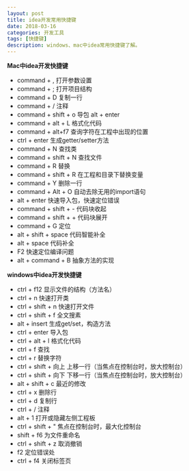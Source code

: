 ```yaml
---
layout: post
title: idea开发常用快捷键
date: 2018-03-16
categories: 开发工具
tags: [快捷键]
description: windows、mac中idea常用快捷键了解。
---
```


**Mac中idea开发快捷键**
- command + ,   打开参数设置 
- command + ;   打开项目结构 
- command + D   复制一行 
- command + /   注释 
- command + shift + o   导包 alt + enter 
- command + alt + L     格式化代码 
- command + alt+f7  查询字符在工程中出现的位置 
- ctrl + enter  生成getter/setter方法 
- command + N     查找类 
- command + shift + N     查找文件 
- command + R     替换 
- command + shift + R     在工程和目录下替换变量 
- command + Y     删除一行 
- command + Alt + O   自动去除无用的import语句 
- alt + enter     快速导入包，快速定位错误 
- command + shift +  -    代码块收起 
- command + shift + +     代码块展开 
- command + G     定位 
- alt + shift + space     代码智能补全 
- alt + space     代码补全 
- F2  快速定位编译问题 
- alt + command + B   抽象方法的实现

**windows中idea开发快捷键**
- ctrl + f12 显示文件的结构（方法名） 
- ctrl + n 快速打开类 
- ctrl + shift + n 快速打开文件 
- ctrl + shift + f 全文搜素 
- alt + insert 生成get/set，构造方法 
- ctrl + enter 导入包 
- ctrl + alt + l 格式化代码 
- ctrl + f 查找 
- ctrl + r 替换字符 
- ctrl + shift + 向上 上移一行（当焦点在控制台时，放大控制台） 
- ctrl + shift + 向下 下移一行（当焦点在控制台时，放大控制台） 
- alt + shift + c 最近的修改 
- ctrl + x 删除行 
- ctrl + d 复制行 
- ctrl + / 注释 
- alt + 1 打开或隐藏左侧工程板 
- ctrl + shift + " 焦点在控制台时，最大化控制台 
- shift + f6 为文件重命名 
- ctrl + shift + z 取消撤销 
- f2 定位错误处 
- ctrl + f4 关闭标签页